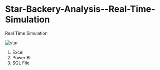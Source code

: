# Star-Backery-Analysis--Real-Time-Simulation
Real Time Simulation

![star](https://github.com/Ekaksh77/Star-Backery-Analysis--Real-Time-Simulation/assets/137069741/18923080-563a-4d75-969b-8f3832f81a3e)

1. Excel
2. Power BI
3. SQL File
